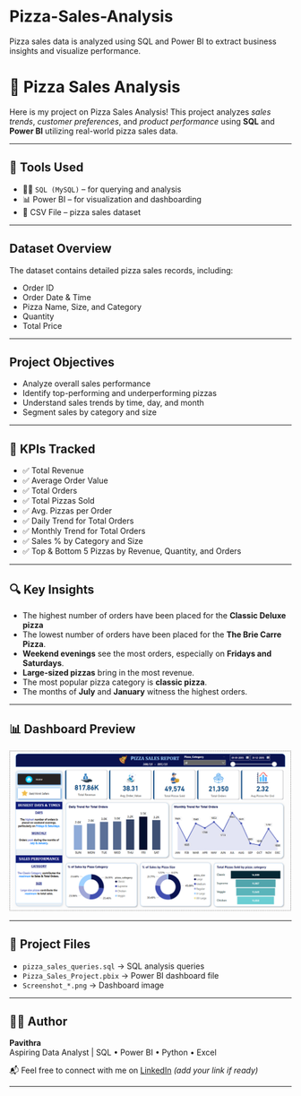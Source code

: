 # Pizza-Sales-Analysis
Pizza sales data is analyzed using SQL and Power BI to extract business insights and visualize performance.
# 🍕 Pizza Sales Analysis

Here is my project on Pizza Sales Analysis! This project analyzes _sales trends_, _customer preferences_, and _product performance_ using **SQL** and **Power BI** utilizing real-world pizza sales data.

---

## 🧰 Tools Used
- 👩‍💻 `SQL (MySQL)` – for querying and analysis
- 📊 Power BI – for visualization and dashboarding
- 📂 CSV File – pizza sales dataset

---

## Dataset Overview
The dataset contains detailed pizza sales records, including:
- Order ID
- Order Date & Time
- Pizza Name, Size, and Category
- Quantity
- Total Price

---

## Project Objectives
- Analyze overall sales performance
- Identify top-performing and underperforming pizzas
- Understand sales trends by time, day, and month
- Segment sales by category and size

---

## 📌 KPIs Tracked
- ✅ Total Revenue  
- ✅ Average Order Value  
- ✅ Total Orders  
- ✅ Total Pizzas Sold  
- ✅ Avg. Pizzas per Order
- ✅ Daily Trend for Total Orders
- ✅ Monthly Trend for Total Orders
- ✅ Sales % by Category and Size  
- ✅ Top & Bottom 5 Pizzas by Revenue, Quantity, and Orders

---

## 🔍 Key Insights
- The highest number of orders have been placed for the **Classic Deluxe pizza**
- The lowest number of orders have been placed for the **The Brie Carre Pizza**.
- **Weekend evenings** see the most orders, especially on **Fridays and Saturdays**.
- **Large-sized pizzas** bring in the most revenue.
- The most popular pizza category is **classic pizza**.
- The months of **July** and **January** witness the highest orders.

---

## 📊 Dashboard Preview

![Dashboard](Screenshot%202025-07-01%20161038.png)


---

## 📁 Project Files
- `pizza_sales_queries.sql` → SQL analysis queries  
- `Pizza_Sales_Project.pbix` → Power BI dashboard file  
- `Screenshot_*.png` → Dashboard image  


---

## 🙋‍♀️ Author
**Pavithra**  
Aspiring Data Analyst | SQL • Power BI • Python • Excel

📬 Feel free to connect with me on [LinkedIn](#) *(add your link if ready)*

---

